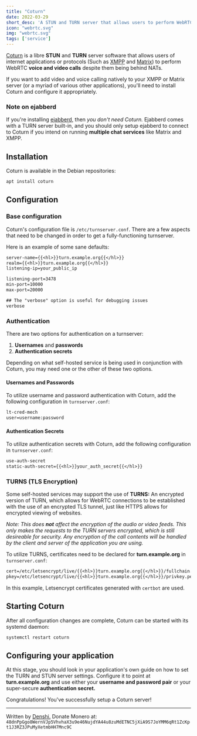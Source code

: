 ```yaml
---
title: "Coturn"
date: 2022-03-29
short_desc: 'A STUN and TURN server that allows users to perform WebRTC calls while being behind NATs.'
icon: "webrtc.svg"
img: "webrtc.svg"
tags: ['service']
---
```


[Coturn](https://github.com/coturn/coturn) is a libre **STUN** and **TURN** server software that allows users of internet applications or protocols (Such as [XMPP](/prosody) and [Matrix](/matrix)) to perform WebRTC **voice and video calls** despite them being behind NATs.

If you want to add video and voice calling natively to your XMPP or Matrix server (or a myriad of various other applications), you'll need to install Coturn and configure it appropriately.

### Note on ejabberd
If you're installing [ejabberd,](/ejabberd) then *you don't need Coturn.* Ejabberd comes with a TURN server built-in, and you should only setup ejabberd to connect to Coturn if you intend on running **multiple chat services** like Matrix and XMPP.

## Installation

Coturn is available in the Debian repositories:

```sh
apt install coturn
```

## Configuration

### Base configuration

Coturn\'s configuration file is `/etc/turnserver.conf`. There are a few
aspects that need to be changed in order to get a fully-functioning
turnserver.

Here is an example of some sane defaults:

```txt
server-name={{<hl>}}turn.example.org{{</hl>}}
realm={{<hl>}}turn.example.org{{</hl>}}
listening-ip=your_public_ip

listening-port=3478
min-port=10000
max-port=20000

## The "verbose" option is useful for debugging issues
verbose
```

### Authentication

There are two options for authentication on a turnserver:

1.  **Usernames** and **passwords**
2.  **Authentication secrets**

Depending on what self-hosted service is being used in conjunction with Coturn, you may need one or the other of these two options.

#### Usernames and Passwords

To utilize username and password authentication with Coturn, add the following configuration in `turnserver.conf`:

```txt
lt-cred-mech
user=username:password
```

#### Authentication Secrets

To utilize authentication secrets with Coturn, add the following
configuration in `turnserver.conf`:

```txt
use-auth-secret
static-auth-secret={{<hl>}}your_auth_secret{{</hl>}}
```

### TURNS (TLS Encryption)

Some self-hosted services may support the use of **TURNS:** An encrypted version of TURN, which allows for WebRTC connections to be established with the use of an encrypted TLS tunnel, just like HTTPS allows for encrypted viewing of websites.

*Note: This does **not** affect the encryption of the audio or video feeds. This only makes the requests to the TURN servers encrypted, which is still desireable for security. Any encryption of the call contents will be handled by the client and server of the application you are using.*

To utilize TURNS, certificates need to be declared for **turn.example.org** in `turnserver.conf`:

```txt
cert=/etc/letsencrypt/live/{{<hl>}}turn.example.org{{</hl>}}/fullchain.pem
pkey=/etc/letsencrypt/live/{{<hl>}}turn.example.org{{</hl>}}/privkey.pem
```

In this example, Letsencrypt certificates generated with `certbot` are used.



## Starting Coturn

After all configuration changes are complete, Coturn can be started with its systemd daemon:

```sh
systemctl restart coturn
```

## Configuring your application

At this stage, you should look in your application's own guide on how to set the TURN and STUN server settings. Configure it to point at **turn.example.org** and use either your **username and password pair** or your super-secure **authentication secret.** 

Congratulations! You've successfully setup a Coturn server!

---

Written by [Denshi.](https://denshi.org)
Donate Monero at: `48dnPpGgo8WernVJp5VhvhaX3u9e46NujdYA44u8zuMdETNC5jXiA9S7JoYMM6qRt1ZcKpt1J3RZ3JPuMyXetmbHH7Mnc9C`
